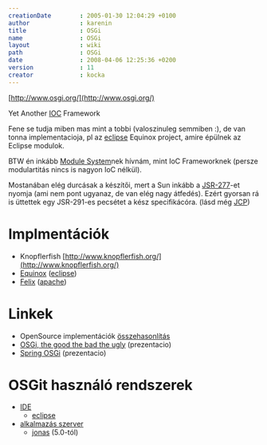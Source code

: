 ```yaml
---
creationDate        : 2005-01-30 12:04:29 +0100 
author              : karenin 
title               : OSGi 
name                : OSGi 
layout              : wiki 
path                : OSGi 
date                : 2008-04-06 12:25:36 +0200 
version             : 11 
creator             : kocka 
---
```

[http://www.osgi.org/](http://www.osgi.org/)

Yet Another [IOC](ioc.html) Framework

Fene se tudja miben mas mint a tobbi (valoszinuleg semmiben :), de van tonna implementacioja, pl az [eclipse](Eclipse.html) Equinox project, amire épülnek az Eclipse modulok.

BTW én inkább [Module System](Module%20System.html)nek hívnám, mint IoC Frameworknek (persze modulartitás nincs is nagyon IoC nélkül). 

Mostanában elég durcásak a készítői, mert a Sun inkább a [JSR-277](JSR-277.html)-et nyomja (ami nem pont ugyanaz, de van elég nagy átfedés). Ezért gyorsan rá is üttettek egy JSR-291-es pecsétet a kész specifikácóra. (lásd még [JCP](jcp.html))

# Implmentációk


*   Knopflerfish [http://www.knopflerfish.org/](http://www.knopflerfish.org/)
*   [Equinox](Missing.html) ([eclipse](Eclipse.html))
*   [Felix](Felix.html) ([apache](ASF.html))

# Linkek

*   OpenSource implementációk [összehasonlítás](http://www.pierocampanelli.info/articles/2007/01/22/status-of-opensource-osgi-containers)
*   [OSGi, the good the bad the ugly](http://www.parleys.com/display/PARLEYS/OSGi%2C+the+good+the+bad+the+ugly) (prezentacio)
*   [Spring OSGi](http://www.parleys.com/display/PARLEYS/Spring+OSGi) (prezentacio)

# OSGit használó rendszerek

*   [IDE](IDE.html)
    *   [eclipse](Eclipse.html)
*   [alkalmazás szerver](Alkalmazas%20Szerver.html)
    *   [jonas](jonas.html) (5.0-tól)


